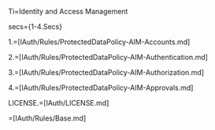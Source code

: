 Ti=Identity and Access Management

secs={1-4.Secs}

1.=[IAuth/Rules/ProtectedDataPolicy-AIM-Accounts.md]

2.=[IAuth/Rules/ProtectedDataPolicy-AIM-Authentication.md]

3.=[IAuth/Rules/ProtectedDataPolicy-AIM-Authorization.md]

4.=[IAuth/Rules/ProtectedDataPolicy-AIM-Approvals.md]

LICENSE.=[IAuth/LICENSE.md]

=[IAuth/Rules/Base.md]